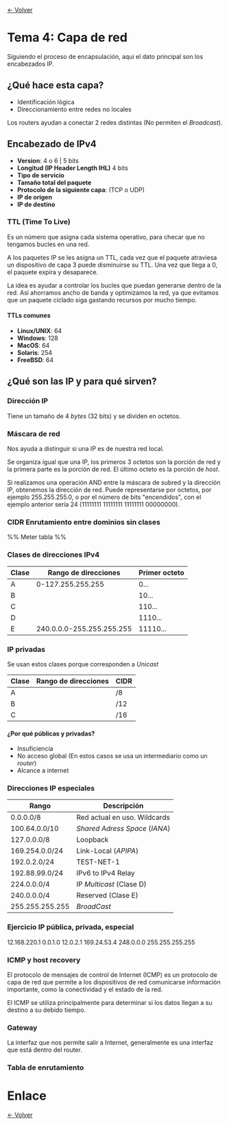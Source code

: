 [<- Volver](../RedesComputadora.md)
# Tema 4: Capa de red

Siguiendo el proceso de encapsulación, aqui el dato principal son los encabezados IP.

## ¿Qué hace esta capa?

- Identificación lógica
- Direccionamiento entre redes no locales

Los routers ayudan a conectar 2 redes distintas (No permiten el *Broadcast*).

## Encabezado de IPv4

- **Version**: 4 o 6 | 5 bits
- **Longitud (IP Header Length IHL)** 4 bits
- **Tipo de servicio**
- **Tamaño total del paquete**
- **Protocolo de la siguiente capa**: (TCP o UDP)
- **IP de origen**
- **IP de destino**

### TTL (Time To Live)

Es un número que asigna cada sistema operativo, para checar que no tengamos bucles en una red.

A los paquetes IP se les asigna un TTL, cada vez que el paquete atraviesa un dispositivo de capa 3 puede disminuirse su TTL.
Una vez que llega a 0, el paquete expira y desaparece.

La idea es ayudar a controlar los bucles que puedan generarse dentro de la red.
Así ahorramos ancho de banda y optimizamos la red, ya que evitamos que un paquete ciclado siga gastando recursos por mucho tiempo.

#### TTLs comunes

- **Linux/UNIX**: 64
- **Windows**: 128
- **MacOS**: 64
- **Solaris**: 254
- **FreeBSD**: 64

## ¿Qué son las IP y para qué sirven?

### Dirección IP

Tiene un tamaño de 4 *bytes* (32 bits) y se dividen en octetos.

### Máscara de red

Nos ayuda a distinguir si una IP es de nuestra red local.

Se organiza igual que una IP, los primeros 3 octetos son la porción de red y la primera parte es la porción de red.
El último octeto es la porción de *host*.

Si realizamos una operación AND entre la máscara de subred y la dirección IP, obtenemos la dirección de red.
Puede representarse por octetos, por ejemplo 255.255.255.0, o por el número de bits "encendidos", con el ejemplo anterior sería 24 (11111111 11111111 11111111 00000000).

### CIDR Enrutamiento entre dominios sin clases

%% Meter tabla %%

### Clases de direcciones IPv4

| Clase | Rango de direcciones      | Primer octeto |
| ----- | ------------------------- | ------------- |
| A     | 0-127.255.255.255         | 0...          |
| B     |                           | 10...         |
| C     |                           | 110...        |
| D     |                           | 1110...       |
| E     | 240.0.0.0-255.255.255.255 | 11110...      |

### IP privadas

Se usan estos clases porque corresponden a *Unicast*

| Clase | Rango de direcciones | CIDR |
| ----- | -------------------- | ---- |
| A     |                      | /8   |
| B     |                      | /12  |
| C     |                      | /16  |

#### ¿Por qué públicas y privadas?

- Insuficiencia
- No acceso global (En estos casos se usa un intermediario como un *router*)
- Alcance a internet

### Direcciones IP especiales

| Rango           | Descripción                    |
| --------------- | ------------------------------ |
| 0.0.0.0/8       | Red actual en uso. Wildcards   |
| 100.64.0.0/10   | *Shared Adress Space* (*IANA*) |
| 127.0.0.0/8     | Loopback                       |
| 169.254.0.0/24  | Link-Local (*APIPA*)           |
| 192.0.2.0/24    | TEST-NET-1                     |
| 192.88.99.0/24  | IPv6 to IPv4 Relay             |
| 224.0.0.0/4     | IP *Multicast* (Clase D)       |
| 240.0.0.0/4     | Reserved (Clase E)             |
| 255.255.255.255 | *BroadCast*                    |

### Ejercicio IP pública, privada, especial

12.168.220.1
0.0.1.0
12.0.2.1
169.24.53.4
248.0.0.0
255.255.255.255

### ICMP y host recovery

El protocolo de mensajes de control de Internet (ICMP) es un protocolo de capa de red que permite a los dispositivos de red comunicarse información importante, como la conectividad y el estado de la red.

El ICMP se utiliza principalmente para determinar si los datos llegan a su destino a su debido tiempo.

### Gateway

La interfaz que nos permite salir a Internet, generalmente es una interfaz que está dentro del router.

### Tabla de enrutamiento



# Enlace

[<- Volver](HFC16_08_2024.md)